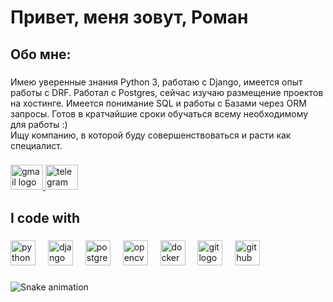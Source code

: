 <h1 align="left">Привет, меня зовут, Роман</h1>

###


<h2 align="left">Обо мне:</h2>

###

<p align="left">Имею уверенные знания Python 3, работаю с Django, имеется опыт работы с DRF. Работал с Postgres, сейчас изучаю размещение проектов на хостинге. Имеется понимание SQL и работы с Базами через ORM запросы. Готов в кратчайшие сроки обучаться всему необходимому для работы :)<br>Ищу компанию, в которой буду совершенствоваться и расти как специалист.</p>

###

<div align="left">
  <a href="murzino1340@gmail.com" target="_blank">
    <img src="https://raw.githubusercontent.com/maurodesouza/profile-readme-generator/master/src/assets/icons/social/gmail/default.svg" width="52" height="40" alt="gmail logo"  />
  </a>
  <a href="https://t.me/RRaMM_ZeZ" target="_blank">
    <img src="https://raw.githubusercontent.com/maurodesouza/profile-readme-generator/master/src/assets/icons/social/telegram/default.svg" width="52" height="40" alt="telegram logo"  />
  </a>
</div>

###

<h2 align="left">I code with</h2>

###

<div align="left">
  <img src="https://cdn.jsdelivr.net/gh/devicons/devicon/icons/python/python-original.svg" height="40" alt="python logo"  />
  <img width="12" />
  <img src="https://cdn.jsdelivr.net/gh/devicons/devicon/icons/django/django-plain.svg" height="40" alt="django logo"  />
  <img width="12" />
  <img src="https://cdn.simpleicons.org/postgresql/4169E1" height="40" alt="postgresql logo"  />
  <img width="12" />
  <img src="https://cdn.jsdelivr.net/gh/devicons/devicon/icons/opencv/opencv-original.svg" height="40" alt="opencv logo"  />
  <img width="12" />
  <img src="https://cdn.simpleicons.org/docker/2496ED" height="40" alt="docker logo"  />
  <img width="12" />
  <img src="https://cdn.simpleicons.org/git/F05032" height="40" alt="git logo"  />
  <img width="12" />
  <img src="https://cdn.simpleicons.org/github/181717" height="40" alt="github logo"  />
</div>

###

<img src="https://raw.githubusercontent.com/murzino/murzino/output/snake.svg" alt="Snake animation" />

###
